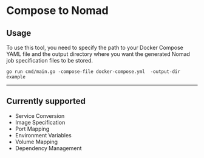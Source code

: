 # Compose to Nomad

## Usage

To use this tool, you need to specify the path to your Docker Compose YAML file and the output directory where you want the generated Nomad job specification files to be stored.

```shell
go run cmd/main.go -compose-file docker-compose.yml  -output-dir example
```

---

##  Currently supported

- Service Conversion
- Image Specification 
- Port Mapping 
- Environment Variables
- Volume Mapping
- Dependency Management




